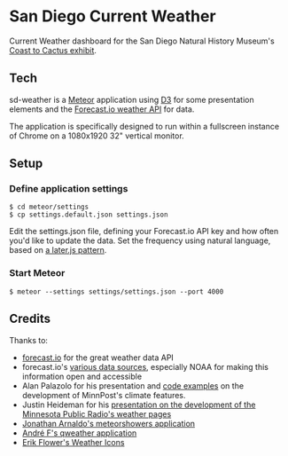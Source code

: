 # San Diego Current Weather

Current Weather dashboard for the San Diego Natural History Museum's [Coast to 
Cactus exhibit](http://www.sdnhm.org/exhibitions/current-exhibitions/coast-to-cactus-in-southern-california/).

## Tech
sd-weather is a [Meteor](https://www.meteor.com/) application using [D3](http://d3js.org/) for some presentation elements and the [Forecast.io weather API](https://developer.forecast.io/) for data.

The application is specifically designed to run within a fullscreen instance of Chrome on a 1080x1920 32" vertical monitor.

## Setup

### Define application settings
    $ cd meteor/settings
    $ cp settings.default.json settings.json

Edit the settings.json file, defining your Forecast.io API key and how often
you'd like to update the data. Set the frequency using natural language,
based on [a later.js pattern](http://bunkat.github.io/later/parsers.html#text).

### Start Meteor

    $ meteor --settings settings/settings.json --port 4000

## Credits
Thanks to:
 * [forecast.io](https://developer.forecast.io/) for the great weather data API
 * forecast.io's [various data sources](http://forecast.io/raw/), especially NOAA for making this information open and accessible
 * Alan Palazolo for his presentation and [code examples](https://github.com/minnpost/minnpost-climate) on the development of MinnPost's climate features.
 * Justin Heideman for his [presentation on the development of the Minnesota Public Radio's weather pages](http://blogs.mpr.org/developer/2014/03/new-weather-pages-for-mpr-news/)
 * [Jonathan Arnaldo's meteorshowers application](https://github.com/jonarnaldo/meteorshowers)
 * [André F's qweather application](https://github.com/andre-f/qweather)
 * [Erik Flower's Weather Icons](https://github.com/erikflowers/weather-icons)

